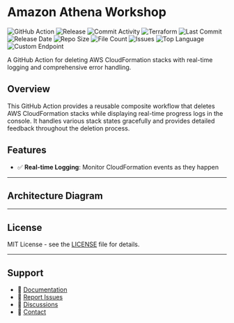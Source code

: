 # Amazon Athena Workshop

![GitHub Action](https://img.shields.io/badge/GitHub-Action-blue?logo=github)&nbsp;![Release](https://github.com/subhamay-bhattacharyya/3806-athena-tf/actions/workflows/release.yaml/badge.svg)&nbsp;![Commit Activity](https://img.shields.io/github/commit-activity/t/subhamay-bhattacharyya/3806-athena-tf)&nbsp;![Terraform](https://img.shields.io/badge/AWS-Terraform-orange?logo=amazonaws)&nbsp;![Last Commit](https://img.shields.io/github/last-commit/subhamay-bhattacharyya/3806-athena-tf)&nbsp;![Release Date](https://img.shields.io/github/release-date/subhamay-bhattacharyya/3806-athena-tf)&nbsp;![Repo Size](https://img.shields.io/github/repo-size/subhamay-bhattacharyya/3806-athena-tf)&nbsp;![File Count](https://img.shields.io/github/directory-file-count/subhamay-bhattacharyya/3806-athena-tf)&nbsp;![Issues](https://img.shields.io/github/issues/subhamay-bhattacharyya/3806-athena-tf)&nbsp;![Top Language](https://img.shields.io/github/languages/top/subhamay-bhattacharyya/3806-athena-tf)&nbsp;![Custom Endpoint](https://img.shields.io/endpoint?url=https://gist.githubusercontent.com/bsubhamay/7d35e8309d7bf54cc38ecd74d32bc4c7/raw/3806-athena-tf.json?)


A GitHub Action for deleting AWS CloudFormation stacks with real-time logging and comprehensive error handling.

## Overview

This GitHub Action provides a reusable composite workflow that deletes AWS CloudFormation stacks while displaying real-time progress logs in the console. It handles various stack states gracefully and provides detailed feedback throughout the deletion process.

## Features

- ✅ **Real-time Logging**: Monitor CloudFormation events as they happen

---

## Architecture Diagram


---

## License

MIT License - see the [LICENSE](LICENSE) file for details.

---

## Support

- 📖 [Documentation](https://github.com/subhamay-bhattacharyya/3806-athena-tf/wiki)
- 🐛 [Report Issues](https://github.com/subhamay-bhattacharyya/3806-athena-tf/issues)
- 💬 [Discussions](https://github.com/subhamay-bhattacharyya/3806-athena-tf/discussions)
- 📧 [Contact](mailto:support@subhamay.aws@gmail.com)
